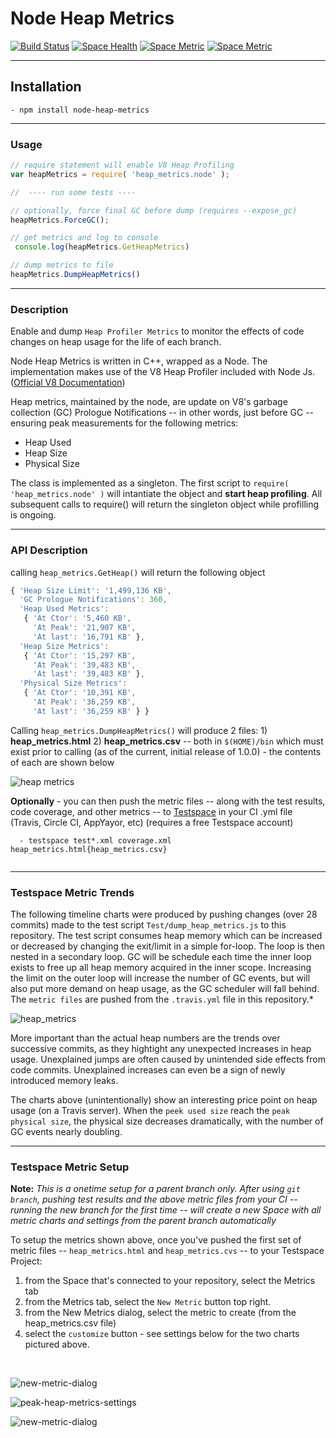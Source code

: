 # Node Heap Metrics

[![Build Status](https://travis-ci.org/rjhowell44/node-heap-metrics.svg?branch=master)](https://travis-ci.org/rjhowell44/node-heap-metrics)
[![Space Health](https://rjhowell44.testspace.com/spaces/1381/badge?token=359de93564c3a2cf5a09c77429774e5f24d6d6e4)](https://rjhowell44.testspace.com/spaces/1381 "Test Cases")
[![Space Metric](https://rjhowell44.testspace.com/spaces/1381/metrics/3228/badge?token=a95fe25f7a2570f4c906d13d612a48d75542e550)](https://rjhowell44.testspace.com/spaces/1381/schema/Node-6/Metrics/heap-metrics.html "Node-6 Peak Heap Metrics")
[![Space Metric](https://rjhowell44.testspace.com/spaces/1381/metrics/3230/badge?token=928ba4d048606d026bcafddb310ca905041902e3)](https://rjhowell44.testspace.com/spaces/1381/schema/Node-6/Metrics/heap-metrics.html "Node-6 GC Events")

---
## Installation

```
- npm install node-heap-metrics

```

---
### Usage


```javascript
// require statement will enable V8 Heap Profiling
var heapMetrics = require( 'heap_metrics.node' );

//  ---- run some tests ----

// optionally, force final GC before dump (requires --expose_gc)
heapMetrics.ForceGC();

// get metrics and log to console
 console.log(heapMetrics.GetHeapMetrics)

// dump metrics to file
heapMetrics.DumpHeapMetrics()
```

---
### Description
Enable and dump `Heap Profiler Metrics` to monitor the effects of code changes on heap usage for the life of each branch. 

Node Heap Metrics is written in C++, wrapped as a Node. The implementation makes use of the V8 Heap Profiler included with Node Js.  ([Official V8 Documentation](https://v8docs.nodesource.com/))

Heap metrics, maintained by the node, are update on V8's garbage collection (GC) Prologue Notifications -- in other words, just before GC -- ensuring peak measurements for the following metrics:
 * Heap Used
 * Heap Size
 * Physical Size

The class is implemented as a singleton. The first script to `require( 'heap_metrics.node' )` will intantiate the  object and **start heap profiling**. All subsequent calls to require() will return the singleton object while profilling is ongoing. 

---
### API Description

calling `heap_metrics.GetHeap()` will return the following object

```javascript
{ 'Heap Size Limit': '1,499,136 KB',
  'GC Prologue Notifications': 360,
  'Heap Used Metrics': 
   { 'At Ctor': '5,460 KB',
     'At Peak': '21,907 KB',
     'At last': '16,791 KB' },
  'Heap Size Metrics': 
   { 'At Ctor': '15,297 KB',
     'At Peak': '39,483 KB',
     'At last': '39,483 KB' },
  'Physical Size Metrics': 
   { 'At Ctor': '10,391 KB',
     'At Peak': '36,259 KB',
     'At last': '36,259 KB' } }
```     

Calling `heap_metrics.DumpHeapMetrics()` will produce 2 files: 1) **heap_metrics.html** 2) **heap_metrics.csv** -- both in `$(HOME)/bin` which must exist prior to calling (as of the current, initial release of 1.0.0) - the contents of each are shown below 

![heap metrics](images/heap_metrics.png)

**Optionally** - you can then push the metric files -- along with the test results, code coverage, and other metrics -- to [Testspace](www.testspace.com) in your CI .yml file (Travis, Circle CI, AppYayor, etc) 
(requires a free Testspace account)

```
  - testspace test*.xml coverage.xml heap_metrics.html{heap_metrics.csv}
  
```

---
### Testspace Metric Trends
The following timeline charts were produced by pushing changes (over 28 commits) made to the test script `Test/dump_heap_metrics.js` to this repository.  The test script consumes heap memory which can be increased or decreased by changing the exit/limit in a simple for-loop. The loop is then nested in a secondary loop. GC will be schedule each time the inner loop exists to free up all heap memory acquired in the inner scope. Increasing the limit on the outer loop will increase the number of GC events, but will also put more demand on heap usage, as the GC scheduler will fall behind. The  `metric files` are pushed from the `.travis.yml` file in this repository.*

![heap_metrics](images/heap-usage-vs-gc-events.png)

More important than the actual heap numbers are the trends over successive commits, as they hightight any unexpected increases in heap usage.  Unexplained jumps are often caused by unintended side effects from code commits.  Unexplained increases can even be a sign of newly introduced memory leaks.  

The charts above (unintentionally) show an interesting price point on heap usage (on a Travis server).  When the `peek used size` reach the `peak physical size`, the physical size decreases dramatically, with the number of GC events nearly doubling. 

---
### Testspace Metric Setup
**Note:** *This is a onetime setup for a parent branch only. After using `git branch`, pushing test results and the above metric files from your CI -- running the new branch for the first time -- will create a new Space with all metric charts and settings from the parent branch automatically*

To setup the metrics shown above, once you've pushed the first set of metric files -- `heap_metrics.html` and `heap_metrics.cvs` -- to your Testspace Project:

  1. from the Space that's connected to your repository, select the Metrics tab
  2. from the Metrics tab, select the `New Metric` button top right.
  3. from the New Metrics dialog, select the metric to create (from the heap_metrics.csv file)
  4. select the `customize` button - see settings below for the two charts pictured above.
 
<br>

![new-metric-dialog](images/new-metric-dialog.png)
<br>

![peak-heap-metrics-settings](images/peak-heap-metrics-settings.png)
<br>

![new-metric-dialog](images/gc-event-metrics-settings.png)
